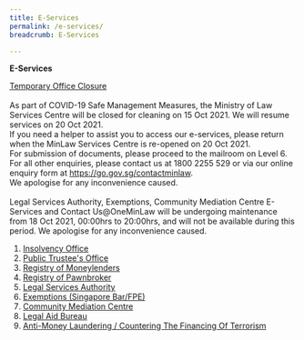 ```yaml
---
title: E-Services
permalink: /e-services/
breadcrumb: E-Services

---
```


**E-Services** 

<u>Temporary Office Closure</u><br><br>As part of COVID-19 Safe Management Measures, the Ministry of Law Services Centre will be closed for cleaning on 15 Oct 2021. We will resume services on 20 Oct 2021.<br>If you need a helper to assist you to access our e-services, please return when the MinLaw Services Centre is re-opened on 20 Oct 2021.<br>For submission of documents, please proceed to the mailroom on Level 6.<br>For all other enquiries, please contact us at 1800 2255 529 or via our online enquiry form at <a href="https://go.gov.sg/contactminlaw">https://go.gov.sg/contactminlaw</a>.<br>We apologise for any inconvenience caused.
<br><br>
Legal Services Authority, Exemptions, Community Mediation Centre E-Services and Contact Us@OneMinLaw will be undergoing maintenance from 18 Oct 2021, 00:00hrs to 20:00hrs, and will not be available during this period. We apologise for any inconvenience caused.

1. [Insolvency Office](https://eservices.mlaw.gov.sg/io/)
2. [Public Trustee's Office](https://eservices.mlaw.gov.sg/pto/welcome.xhtml)
3. [Registry of Moneylenders](https://eservices.mlaw.gov.sg/rom/)
4. [Registry of Pawnbroker](https://eservices.mlaw.gov.sg/rop/)
5. [Legal Services Authority](https://eservices.mlaw.gov.sg/lsra/lsra-home)
6. [Exemptions (Singapore Bar/FPE)](https://eservices.mlaw.gov.sg/li/ems/application/exemption.aspx) 
7. [Community Mediation Centre](https://cmc.mlaw.gov.sg/e-services/apply-online/)
8. [Legal Aid Bureau](https://eservices.mlaw.gov.sg/labesvc/)
9. [Anti-Money Laundering / Countering The Financing Of Terrorism](https://acd.mlaw.gov.sg)
